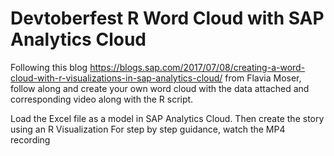 # Devtoberfest R Word Cloud with SAP Analytics Cloud
Following this blog https://blogs.sap.com/2017/07/08/creating-a-word-cloud-with-r-visualizations-in-sap-analytics-cloud/ from Flavia Moser, follow along and create your own word cloud with the data attached and corresponding video along with the R script.

Load the Excel file as a model in SAP Analytics Cloud.
Then create the story using an R Visualization
For step by step guidance, watch the MP4 recording
